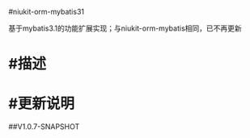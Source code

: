 
#niukit-orm-mybatis31

基于mybatis3.1的功能扩展实现；与niukit-orm-mybatis相同，已不再更新

#描述
======================================================================

#更新说明
======================================================================

##V1.0.7-SNAPSHOT

